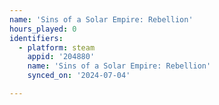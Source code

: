 ```yaml
---
name: 'Sins of a Solar Empire: Rebellion'
hours_played: 0
identifiers:
  - platform: steam
    appid: '204880'
    name: 'Sins of a Solar Empire: Rebellion'
    synced_on: '2024-07-04'

---
```

